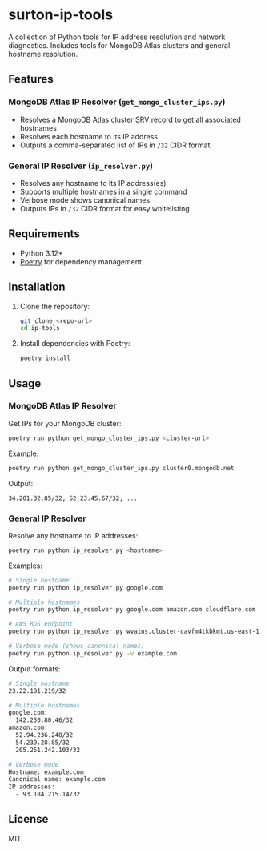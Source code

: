 # surton-ip-tools

A collection of Python tools for IP address resolution and network diagnostics. Includes tools for MongoDB Atlas clusters and general hostname resolution.

## Features

### MongoDB Atlas IP Resolver (`get_mongo_cluster_ips.py`)
- Resolves a MongoDB Atlas cluster SRV record to get all associated hostnames
- Resolves each hostname to its IP address
- Outputs a comma-separated list of IPs in `/32` CIDR format

### General IP Resolver (`ip_resolver.py`)
- Resolves any hostname to its IP address(es)
- Supports multiple hostnames in a single command
- Verbose mode shows canonical names
- Outputs IPs in `/32` CIDR format for easy whitelisting

## Requirements

- Python 3.12+
- [Poetry](https://python-poetry.org/) for dependency management

## Installation

1. Clone the repository:
   ```sh
   git clone <repo-url>
   cd ip-tools
   ```
2. Install dependencies with Poetry:
   ```sh
   poetry install
   ```

## Usage

### MongoDB Atlas IP Resolver

Get IPs for your MongoDB cluster:

```sh
poetry run python get_mongo_cluster_ips.py <cluster-url>
```

Example:
```sh
poetry run python get_mongo_cluster_ips.py cluster0.mongodb.net
```

Output:
```
34.201.32.85/32, 52.23.45.67/32, ...
```

### General IP Resolver

Resolve any hostname to IP addresses:

```sh
poetry run python ip_resolver.py <hostname>
```

Examples:
```sh
# Single hostname
poetry run python ip_resolver.py google.com

# Multiple hostnames
poetry run python ip_resolver.py google.com amazon.com cloudflare.com

# AWS RDS endpoint
poetry run python ip_resolver.py wvains.cluster-cavfm4tkbkmt.us-east-1.rds.amazonaws.com

# Verbose mode (shows canonical names)
poetry run python ip_resolver.py -v example.com
```

Output formats:
```sh
# Single hostname
23.22.191.219/32

# Multiple hostnames
google.com:
  142.250.80.46/32
amazon.com:
  52.94.236.248/32
  54.239.28.85/32
  205.251.242.103/32

# Verbose mode
Hostname: example.com
Canonical name: example.com
IP addresses:
  - 93.184.215.14/32
```

## License

MIT
